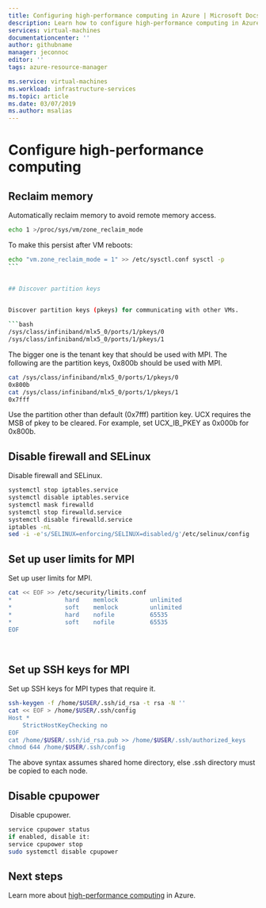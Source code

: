 ```yaml
---
title: Configuring high-performance computing in Azure | Microsoft Docs
description: Learn how to configure high-performance computing in Azure. 
services: virtual-machines
documentationcenter: ''
author: githubname
manager: jeconnoc
editor: ''
tags: azure-resource-manager

ms.service: virtual-machines
ms.workload: infrastructure-services
ms.topic: article
ms.date: 03/07/2019
ms.author: msalias
---
```

# Configure high-performance computing




## Reclaim memory 

Automatically reclaim memory to avoid remote memory access​.

```bash
echo 1 >/proc/sys/vm/zone_reclaim_mode​
```

To make this persist after VM reboots:​

```bash
echo "vm.zone_reclaim_mode = 1" >> /etc/sysctl.conf sysctl -p​
​```
​

## Discover partition keys

​
Discover partition keys (pkeys) for communicating with other VMs.

```bash
/sys/class/infiniband/mlx5_0/ports/1/pkeys/0
/sys/class/infiniband/mlx5_0/ports/1/pkeys/1​
```

The bigger one is the tenant key that should be used with MPI​. The following are the partition keys, 0x800b should be used with MPI​.

```bash
cat /sys/class/infiniband/mlx5_0/ports/1/pkeys/0​
0x800b​
cat /sys/class/infiniband/mlx5_0/ports/1/pkeys/1​
0x7fff​
```

Use the partition other than default (0x7fff) partition key.​ UCX requires the MSB of pkey to be cleared. For example, set UCX_IB_PKEY as 0x000b for 0x800b.​
​
​
## Disable firewall and SELinux​

Disable firewall and SELinux​.

```bash
systemctl stop iptables.service​
systemctl disable iptables.service​
systemctl mask firewalld​
systemctl stop firewalld.service​
systemctl disable firewalld.service​
iptables -nL​
sed -i -e's/SELINUX=enforcing/SELINUX=disabled/g'/etc/selinux/config​
```

## Set up user limits for MPI​

Set up user limits for MPI​.

```bash
cat << EOF >> /etc/security/limits.conf​
*               hard    memlock         unlimited​
*               soft    memlock         unlimited​
*               hard    nofile          65535​
*               soft    nofile          65535​
EOF​
```
​
​
## Set up SSH keys for MPI

Set up SSH keys for MPI types that require it.

```bash
ssh-keygen -f /home/$USER/.ssh/id_rsa -t rsa -N ''​
cat << EOF > /home/$USER/.ssh/config​
Host *​
    StrictHostKeyChecking no​
EOF​
cat /home/$USER/.ssh/id_rsa.pub >> /home/$USER/.ssh/authorized_keys​
chmod 644 /home/$USER/.ssh/config​
```

The above syntax assumes shared home directory, else .ssh directory must be copied to each node​.

## Disable cpupower
​
​Disable cpupower​.

```bash
service cpupower status​
if enabled, disable it:​
service cpupower stop​
sudo systemctl disable cpupower​
```

## Next steps
Learn more about [high-performance computing](../../linux/high-performance-computing.md) in Azure.